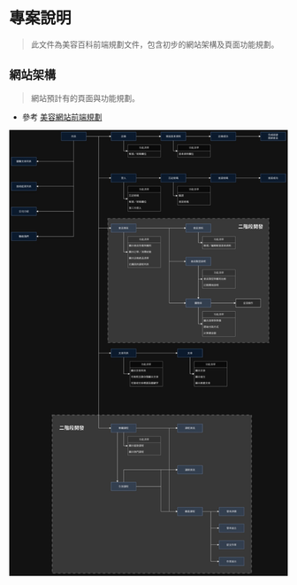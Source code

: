 # 專案說明
> 此文件為美容百科前端規劃文件，包含初步的網站架構及頁面功能規劃。



## 網站架構
> 網站預計有的頁面與功能規劃。

- 參考 [美容網站前端規劃](https://drive.google.com/file/d/1UTl_IrKD4mbQz9dyTQrDUj1RSDVYXaPr/view)

![架構圖](Pages/asset/web-structure.jpg)

